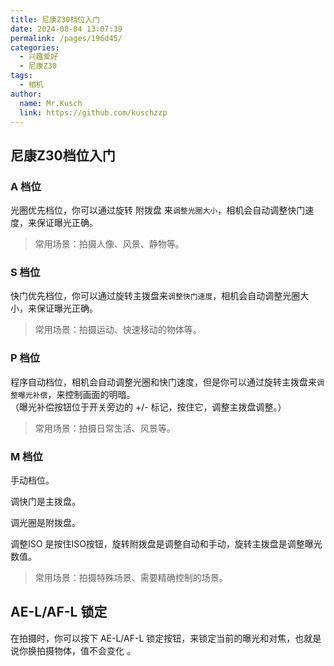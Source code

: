 ```yaml
---
title: 尼康Z30档位入门
date: 2024-08-04 13:07:39
permalink: /pages/196d45/
categories:
  - 兴趣爱好
  - 尼康Z30
tags:
  - 相机
author: 
  name: Mr.Kusch
  link: https://github.com/kuschzzp
---
```


## 尼康Z30档位入门

### A 档位
光圈优先档位，你可以通过旋转 附拨盘 来`调整光圈大小`，相机会自动调整快门速度，来保证曝光正确。

> 常用场景：拍摄人像、风景、静物等。

### S 档位
快门优先档位，你可以通过旋转主拨盘来`调整快门速度`，相机会自动调整光圈大小，来保证曝光正确。 

> 常用场景：拍摄运动、快速移动的物体等。

### P 档位
程序自动档位，相机会自动调整光圈和快门速度，但是你可以通过旋转主拨盘来`调整曝光补偿`，来控制画面的明暗。     
（曝光补偿按钮位于开关旁边的 +/- 标记，按住它，调整主拨盘调整。）

> 常用场景：拍摄日常生活、风景等。

### M 档位
手动档位。

调快门是主拨盘。

调光圈是附拨盘。

调整ISO 是按住ISO按钮，旋转附拨盘是调整自动和手动，旋转主拨盘是调整曝光数值。

> 常用场景：拍摄特殊场景、需要精确控制的场景。

## AE-L/AF-L 锁定

在拍摄时，你可以按下 AE-L/AF-L 锁定按钮，来锁定当前的曝光和对焦，也就是说你换拍摄物体，值不会变化 。



